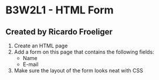 # B3W2L1 - HTML Form 
## Created by Ricardo Froeliger

1. Create an HTML page
2. Add a form on this page that contains the following fields:
    * Name
    * E-mail
3. Make sure the layout of the form looks neat with CSS